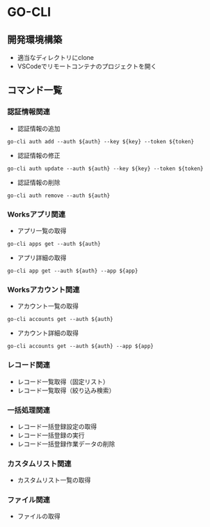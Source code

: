 # GO-CLI
## 開発環境構築
- 適当なディレクトリにclone
- VSCodeでリモートコンテナのプロジェクトを開く
## コマンド一覧
### 認証情報関連
- 認証情報の追加
```
go-cli auth add --auth ${auth} --key ${key} --token ${token}
```
- 認証情報の修正
```
go-cli auth update --auth ${auth} --key ${key} --token ${token}
```
- 認証情報の削除
```
go-cli auth remove --auth ${auth}
```
### Worksアプリ関連
- アプリ一覧の取得
```
go-cli apps get --auth ${auth}
```
- アプリ詳細の取得
```
go-cli app get --auth ${auth} --app ${app}
```
### Worksアカウント関連
- アカウント一覧の取得
```
go-cli accounts get --auth ${auth}
```
- アカウント詳細の取得
```
go-cli accounts get --auth ${auth} --app ${app}
```
### レコード関連
- レコード一覧取得（固定リスト）
- レコード一覧取得（絞り込み検索）
### 一括処理関連
- レコード一括登録設定の取得
- レコード一括登録の実行
- レコード一括登録作業データの削除
### カスタムリスト関連
- カスタムリスト一覧の取得
### ファイル関連
- ファイルの取得
